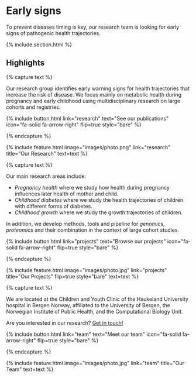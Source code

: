 ---
---

# Early signs

To prevent diseases timing is key, our research team is looking for early signs of pathogenic health trajectories.

{% include section.html %}

## Highlights

{% capture text %}

Our research group identifies early warning signs for health trajectories that increase the risk of disease. We focus mainly on metabolic health during pregnancy and early childhood using multidisciplinary research on large cohorts and registries.

{%
  include button.html
  link="research"
  text="See our publications"
  icon="fa-solid fa-arrow-right"
  flip=true
  style="bare"
%}

{% endcapture %}

{%
  include feature.html
  image="images/photo.png"
  link="research"
  title="Our Research"
  text=text
%}

{% capture text %}

Our main research areas include:
- _Pregnancy health_ where we study how health during pregnancy influences later health of mother and child.
- _Childhood diabetes_ where we study the health trajectories of children with different forms of diabetes.
- _Childhood growth_ where we study the growth trajectories of children.

In addition, we develop methods, tools and pipeline for _genomics_, _proteomics_ and their combination in the context of large cohort studies.

{%
  include button.html
  link="projects"
  text="Browse our projects"
  icon="fa-solid fa-arrow-right"
  flip=true
  style="bare"
%}

{% endcapture %}

{%
  include feature.html
  image="images/photo.jpg"
  link="projects"
  title="Our Projects"
  flip=true
  style="bare"
  text=text
%}

{% capture text %}

We are located at the Children and Youth Clinic of the Haukeland University hospital in Bergen Norway, affiliated to the University of Bergen, the Norwegian Institute of Public Health, and the Computational Biology Unit.

Are you interested in our research? [Get in touch!](mailto:marc.vaudel@uib.no)

{%
  include button.html
  link="team"
  text="Meet our team"
  icon="fa-solid fa-arrow-right"
  flip=true
  style="bare"
%}

{% endcapture %}

{%
  include feature.html
  image="images/photo.jpg"
  link="team"
  title="Our Team"
  text=text
%}

